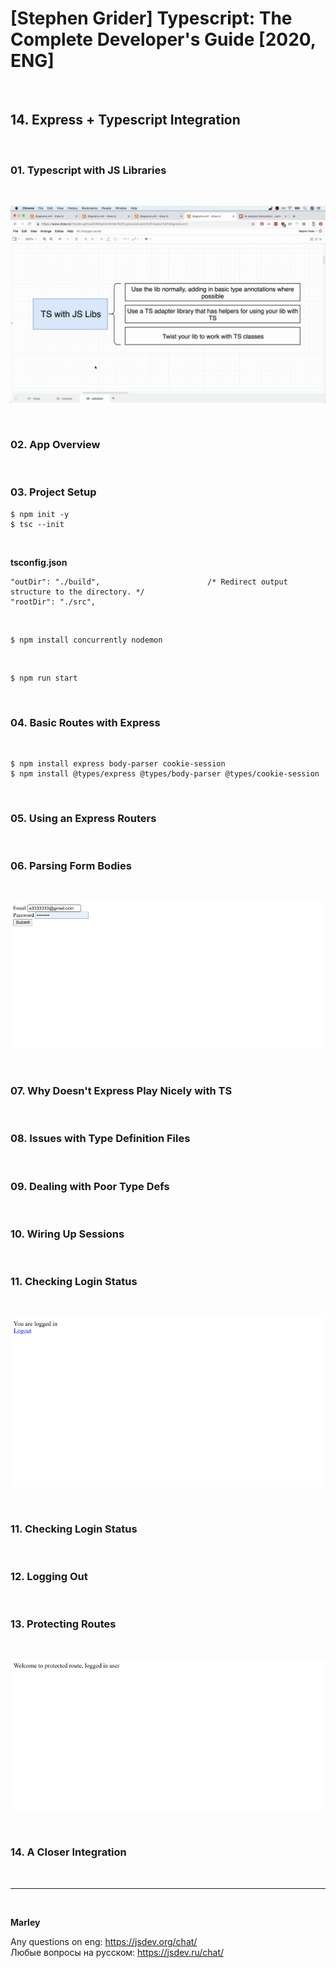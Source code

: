 # [Stephen Grider] Typescript: The Complete Developer's Guide [2020, ENG]

<br/>

## 14. Express + Typescript Integration

<br/>

### 01. Typescript with JS Libraries

<br/>

![Application](/img/pic-05-01.png?raw=true)

<br/>

### 02. App Overview

<br/>

### 03. Project Setup

    $ npm init -y
    $ tsc --init

<br/>

**tsconfig.json**

```
"outDir": "./build",                        /* Redirect output structure to the directory. */
"rootDir": "./src",
```

<br/>

    $ npm install concurrently nodemon

<br/>

    $ npm run start

<br/>

### 04. Basic Routes with Express

<br/>

    $ npm install express body-parser cookie-session
    $ npm install @types/express @types/body-parser @types/cookie-session

<br/>

### 05. Using an Express Routers

<br/>

### 06. Parsing Form Bodies

<br/>

![Application](/img/pic-06-01.png?raw=true)

<br/>

### 07. Why Doesn't Express Play Nicely with TS

<br/>

### 08. Issues with Type Definition Files

<br/>

### 09. Dealing with Poor Type Defs

<br/>

### 10. Wiring Up Sessions

<br/>

### 11. Checking Login Status

<br/>

![Application](/img/pic-06-02.png?raw=true)

<br/>

### 11. Checking Login Status

<br/>

### 12. Logging Out

<br/>

### 13. Protecting Routes

<br/>

![Application](/img/pic-06-03.png?raw=true)

<br/>

### 14. A Closer Integration

<br/>

---

<br/>

**Marley**

Any questions on eng: https://jsdev.org/chat/  
Любые вопросы на русском: https://jsdev.ru/chat/
